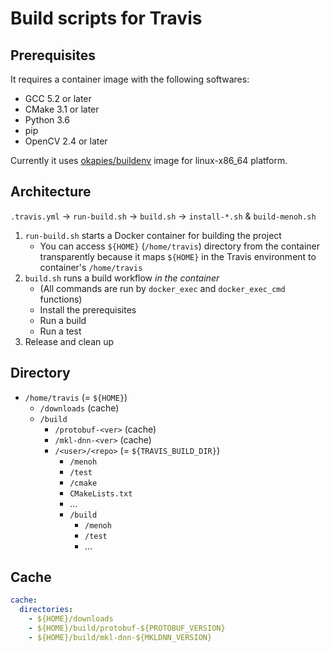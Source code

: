 # Build scripts for Travis

## Prerequisites
It requires a container image with the following softwares:

- GCC 5.2 or later
- CMake 3.1 or later
- Python 3.6
- pip
- OpenCV 2.4 or later

Currently it uses [okapies/buildenv](https://hub.docker.com/r/okapies/buildenv/) image for linux-x86_64 platform.

## Architecture
`.travis.yml` -> `run-build.sh` -> `build.sh` -> `install-*.sh` & `build-menoh.sh`

1. `run-build.sh` starts a Docker container for building the project
    - You can access `${HOME}` (`/home/travis`) directory from the container transparently because it maps `${HOME}` in the Travis environment to container's `/home/travis`
2. `build.sh` runs a build workflow *in the container*
    - (All commands are run by `docker_exec` and `docker_exec_cmd` functions)
    - Install the prerequisites
    - Run a build
    - Run a test
3. Release and clean up

## Directory
- `/home/travis` (= `${HOME}`)
    - `/downloads` (cache)
    - `/build`
        - `/protobuf-<ver>` (cache)
        - `/mkl-dnn-<ver>` (cache)
        - `/<user>/<repo>` (= `${TRAVIS_BUILD_DIR}`)
            - `/menoh`
            - `/test`
            - `/cmake`
            - `CMakeLists.txt`
            - ...
            - `/build`
                - `/menoh`
                - `/test`
                - ...

## Cache
```yaml
cache:
  directories:
    - ${HOME}/downloads
    - ${HOME}/build/protobuf-${PROTOBUF_VERSION}
    - ${HOME}/build/mkl-dnn-${MKLDNN_VERSION}
```
